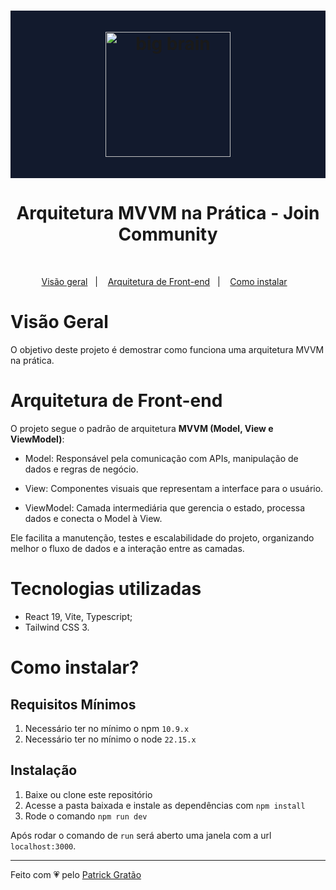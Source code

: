 <h1 align="center" style="background-color: #121a2d">
    <br />
      <img alt="big brain" src="https://www.joincommunity.com.br/images/logo-join-white.png" width="200px" />
    <br /><br />
</h1>

<h1 align="center">
    Arquitetura MVVM na Prática - Join Community
</h1>
<br/>
<p align="center">
  <a href="#visão-geral">Visão geral</a>&nbsp;&nbsp;&nbsp;|&nbsp;&nbsp;&nbsp;
  <a href="#arquitetura-de-front-end">Arquitetura de Front-end</a>&nbsp;&nbsp;&nbsp;|&nbsp;&nbsp;&nbsp;
  <a href="#como-instalar?">Como instalar</a>&nbsp;&nbsp;&nbsp;
</p>

# Visão Geral

O objetivo deste projeto é demostrar como funciona uma arquitetura MVVM na prática.

# Arquitetura de Front-end

O projeto segue o padrão de arquitetura **MVVM (Model, View e ViewModel)**:

- Model: Responsável pela comunicação com APIs, manipulação de dados e regras de negócio.

- View: Componentes visuais que representam a interface para o usuário.

- ViewModel: Camada intermediária que gerencia o estado, processa dados e conecta o Model à View.

Ele facilita a manutenção, testes e escalabilidade do projeto, organizando melhor o fluxo de dados e a interação entre as camadas.

# Tecnologias utilizadas

- React 19, Vite, Typescript;
- Tailwind CSS 3.

# Como instalar?

## Requisitos Mínimos

1. Necessário ter no mínimo o npm `10.9.x`
2. Necessário ter no mínimo o node `22.15.x`

## Instalação

1.  Baixe ou clone este repositório
2.  Acesse a pasta baixada e instale as dependências com `npm install`
3.  Rode o comando `npm run dev`

Após rodar o comando de `run` será aberto uma janela com a url `localhost:3000`.

---

Feito com 💗 pelo [Patrick Gratão](https://www.linkedin.com/in/patrickgratao/)
